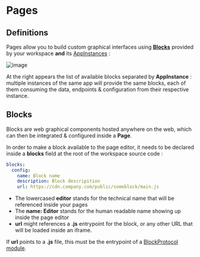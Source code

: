 # Pages

## Definitions 

Pages allow you to build custom graphical interfaces using [**Blocks**](#blocks) provided by your workspace **and** its [AppInstances](../apps#appinstances) :  

![image](/assets/images/workspaces/page.png)  

At the right appears the list of available blocks separated by **AppInstance** : multiple instances of the same app will provide the same blocks, each of them consuming the data, endpoints & configuration from their respective instance.  

## Blocks
Blocks are web graphical components hosted anywhere on the web, which can then be integrated & configured inside a **Page**.  

In order to make a block available to the page editor, it needs to be declared inside a **blocks** field at the root of the workspace source code :  

```yaml
blocks:
  config:
    name: Block name
    description: Block descripition 
    url: https://cdn.company.com/public/someblock/main.js
```

* The lowercased **editor** stands for the technical name that will be referenced inside your pages  
* The **name: Editor** stands for the human readable name showing up inside the page editor  
* **url** might references a **.js** entrypoint for the block, or any other URL that will be loaded inside an iframe.  

If **url** points to a **.js** file, this must be the entrypoint of a [BlockProtocol module](https://blockprotocol.org/).  

